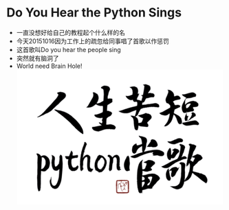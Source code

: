 # Do You Hear the Python Sings


- 一直没想好给自己的教程起个什么样的名
- 今天20151016因为工作上的疏忽给同事唱了首歌以作惩罚
- 这首歌叫Do you hear the people sing
- 突然就有脑洞了
- World need Brain Hole!
![](882292243024396744.jpg)